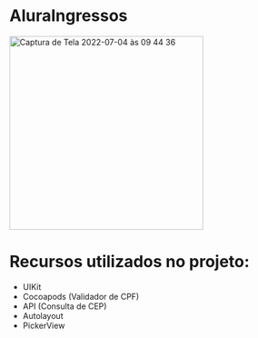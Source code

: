# AluraIngressos

<img width="341" alt="Captura de Tela 2022-07-04 às 09 44 36" src="https://user-images.githubusercontent.com/101876344/177164476-f9b7da5c-19e8-43c8-bb45-da7d643bf0b0.png">


# Recursos utilizados no projeto:
- UIKit
- Cocoapods (Validador de CPF)
- API (Consulta de CEP)
- Autolayout
- PickerView
